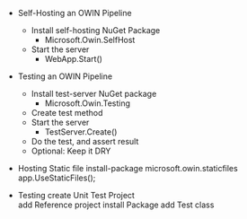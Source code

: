 * Self-Hosting an OWIN Pipeline  
    - Install self-hosting NuGet Package  
        - Microsoft.Owin.SelfHost  
    - Start the server  
        - WebApp.Start<T>()
* Testing an OWIN Pipeline  
    - Install test-server NuGet package  
        - Microsoft.Owin.Testing  
    - Create test method  
    - Start the server  
        - TestServer.Create<T>()
    - Do the test, and assert result  
    - Optional: Keep it DRY

* Hosting Static file
    install-package microsoft.owin.staticfiles
    app.UseStaticFiles();

* Testing
    create Unit Test Project  
    add Reference project
    install Package
    add Test class 
    ```
    
    ```                                       